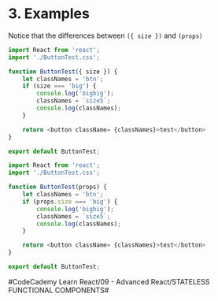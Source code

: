 # 3. Examples
Notice that the differences between `({ size })` and `(props)`

``` javascript
import React from 'react';
import './ButtonTest.css';

function ButtonTest({ size }) {
    let classNames = 'btn';
    if (size === 'big') {
        console.log('bigbig');
        classNames = `size5`;
        console.log(classNames);
    }

    return <button className= {classNames}>test</button>
}

export default ButtonTest;
```

``` javascript
import React from 'react';
import './ButtonTest.css';

function ButtonTest(props) {
    let classNames = 'btn';
    if (props.size === 'big') {
        console.log('bigbig');
        classNames = `size5`;
        console.log(classNames);
    }

    return <button className= {classNames}>test</button>
}

export default ButtonTest;
```



#CodeCademy Learn React/09 - Advanced React/STATELESS FUNCTIONAL COMPONENTS#